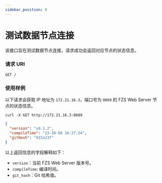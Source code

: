 ```yaml
---
sidebar_position: 0
---
```


# 测试数据节点连接

该接口旨在测试数据节点连接，请求成功会返回对应节点的状态信息。

### 请求 URI

`GET /`

### 使用样例

以下请求会获取 IP 地址为 `172.21.16.3`，端口号为 `8089` 的 FZS Web Server 节点的状态信息。

```shell
curl -X GET http://172.21.16.3:8089
```

```json
{
  "version": "v0.1.2",
  "compileTime": "23-10-08 16:27:24",
  "gitHash": "915a23f"
}
```

以上返回信息的字段解释如下：

- `version`：当前 FZS Web Server 版本号。
- `compileTime`: 编译时间。
- `git_hash`：Git 哈希值。
